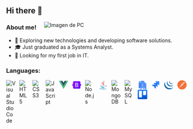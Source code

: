 ## Hi there 👋

<img src="https://raw.githubusercontent.com/MicaelliMedeiros/micaellimedeiros/master/image/computer-illustration.png" alt="Imagen de PC" min-width="300px" max-width="400px" width="400px" align="right">

### About me!

- 🤔 Exploring new technologies and developing software solutions.
- 🎓 Just graduated as a Systems Analyst.
- 💼 Looking for my first job in IT.
  <!-- 🌱 Learning more about -->

### Languages:

<img align="left" alt="Visual Studio Code" width="26px" src="https://cdn.jsdelivr.net/gh/devicons/devicon/icons/vscode/vscode-original.svg" style="padding-right:10px;" />
<img align="left" alt="HTML5" width="26px" src="https://cdn.jsdelivr.net/gh/devicons/devicon/icons/html5/html5-original.svg" style="padding-right:10px;" />
<img align="left" alt="CSS3" width="26px" src="https://cdn.jsdelivr.net/gh/devicons/devicon/icons/css3/css3-original.svg" style="padding-right:10px;" />
<img align="left" alt="JavaScript" width="26px" src="https://cdn.jsdelivr.net/gh/devicons/devicon/icons/javascript/javascript-original.svg" style="padding-right:10px;" />
<img align="left" alt="VueJs" width="26px" src="https://github.com/devicons/devicon/blob/master/icons/vuejs/vuejs-original.svg" style="padding-right:10px;" />
<img align="left" alt="Bootstrap" width="26px" src="https://github.com/devicons/devicon/blob/master/icons/bootstrap/bootstrap-original.svg" style="padding-right:10px;" />
<img align="left" alt="Node.js" width="26px" src="https://cdn.jsdelivr.net/gh/devicons/devicon/icons/nodejs/nodejs-original.svg" style="padding-right:10px;" />
<img align="left" alt="Java" width="26px" src="https://github.com/devicons/devicon/blob/master/icons/java/java-original.svg" style="padding-right:10px;" />
<img align="left" alt="MongoDB" width="26px" src="https://cdn.jsdelivr.net/gh/devicons/devicon/icons/mongodb/mongodb-original.svg" style="padding-right:10px;" />
<img align="left" alt="MySQL" width="26px" src="https://cdn.jsdelivr.net/gh/devicons/devicon/icons/mysql/mysql-original.svg" style="padding-right:10px;" />
<img align="left" alt="AndroidStudio" width="26px" src="https://github.com/devicons/devicon/blob/master/icons/androidstudio/androidstudio-plain.svg" style="padding-right:10px;" />
<img align="left" alt="Jira" width="26px" src="https://github.com/devicons/devicon/blob/master/icons/jira/jira-original.svg" style="padding-right:10px;" />
<img align="left" alt="JQuery" width="26px" src="https://github.com/devicons/devicon/blob/master/icons/jquery/jquery-original.svg" style="padding-right:10px;" />
<img align="left" alt="Postman" width="26px" src="https://github.com/devicons/devicon/blob/master/icons/postman/postman-original.svg" style="padding-right:10px;" />
<img align="left" alt="Trello" width="26px" src="https://github.com/devicons/devicon/blob/master/icons/trello/trello-original.svg" style="padding-right:10px;" />




